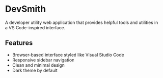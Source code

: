 # DevSmith

A developer utility web application that provides helpful tools and utilities in a VS Code-inspired interface.

## Features

- Browser-based interface styled like Visual Studio Code
- Responsive sidebar navigation 
- Clean and minimal design
- Dark theme by default
